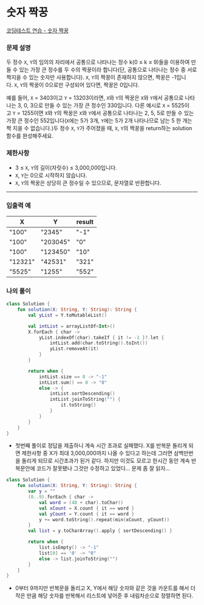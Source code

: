 # 숫자 짝꿍

[코딩테스트 연습 - 숫자 짝꿍](https://school.programmers.co.kr/learn/courses/30/lessons/131128)

### **문제 설명**

두 정수 `X`, `Y`의 임의의 자리에서 공통으로 나타나는 정수 k(0 ≤ k ≤ 9)들을 이용하여 만들 수 있는 가장 큰 정수를 두 수의 짝꿍이라 합니다(단, 공통으로 나타나는 정수 중 서로 짝지을 수 있는 숫자만 사용합니다). `X`, `Y`의 짝꿍이 존재하지 않으면, 짝꿍은 -1입니다. `X`, `Y`의 짝꿍이 0으로만 구성되어 있다면, 짝꿍은 0입니다.

예를 들어, `X` = 3403이고 `Y` = 13203이라면, `X`와 `Y`의 짝꿍은 `X`와 `Y`에서 공통으로 나타나는 3, 0, 3으로 만들 수 있는 가장 큰 정수인 330입니다. 다른 예시로 `X` = 5525이고 `Y` = 1255이면 `X`와 `Y`의 짝꿍은 `X`와 `Y`에서 공통으로 나타나는 2, 5, 5로 만들 수 있는 가장 큰 정수인 552입니다(`X`에는 5가 3개, `Y`에는 5가 2개 나타나므로 남는 5 한 개는 짝 지을 수 없습니다.)두 정수 `X`, `Y`가 주어졌을 때, `X`, `Y`의 짝꿍을 return하는 solution 함수를 완성해주세요.

### 제한사항

- 3 ≤ `X`, `Y`의 길이(자릿수) ≤ 3,000,000입니다.
- `X`, `Y`는 0으로 시작하지 않습니다.
- `X`, `Y`의 짝꿍은 상당히 큰 정수일 수 있으므로, 문자열로 반환합니다.

---

### 입출력 예

| X | Y | result |
| --- | --- | --- |
| "100" | "2345" | "-1" |
| "100" | "203045" | "0" |
| "100" | "123450" | "10" |
| "12321" | "42531" | "321" |
| "5525" | "1255" | "552" |

### 나의 풀이

```kotlin
class Solution {
    fun solution(X: String, Y: String): String {
        val yList = Y.toMutableList()

        val intList = arrayListOf<Int>()
        X.forEach { char ->
            yList.indexOf(char).takeIf { it != -1 }?.let {
                intList.add(char.toString().toInt())
                yList.removeAt(it)
            }
        }

        return when {
            intList.size == 0 -> "-1"
            intList.sum() == 0 -> "0"
            else -> {
                intList.sortDescending()
                intList.joinToString("") {
                    it.toString()
                }
            }
        }
    }
}
```

- 첫번째 풀이로 정답을 제출하니 계속 시간 초과로 실패했다. X를 반복문 돌리게 되면 제한사항 중 X가 최대 3,000,000까지 나올 수 있다고 하는데 그러면 삼백만번을 돌리게 되므로 시간초과가 된거 같다. 하지만 이것도 모르고 한시간 동안 계속 반복문안에 코드가 잘못됐나 그것만 수정하고 있었다… 문제 좀 잘 읽자…

```kotlin
class Solution {
    fun solution(X: String, Y: String): String {
        var y = ""
        (0..9).forEach { char ->
            val word = (48 + char).toChar()
            val xCount = X.count { it == word }
            val yCount = Y.count { it == word }
            y += word.toString().repeat(min(xCount, yCount))
        }
        val list = y.toCharArray().apply { sortDescending() }

        return when {
            list.isEmpty() -> "-1"
            list[0] == '0' -> "0"
            else -> list.joinToString("")
        }
    }
}
```

- 0부터 9까지만 반복문을 돌리고 X, Y에서 해당 숫자와 같은 것을 카운트를 해서 더 작은 만큼 해당 숫자를 반복해서 리스트에 넣어준 후 내림차순으로 정렬하면 된다.